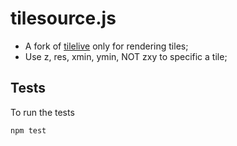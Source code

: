 # tilesource.js

- A fork of [tilelive](https://github.com/mapbox/tilelive) only for rendering tiles;
- Use z, res, xmin, ymin, NOT zxy to specific a tile;

## Tests

To run the tests

    npm test
